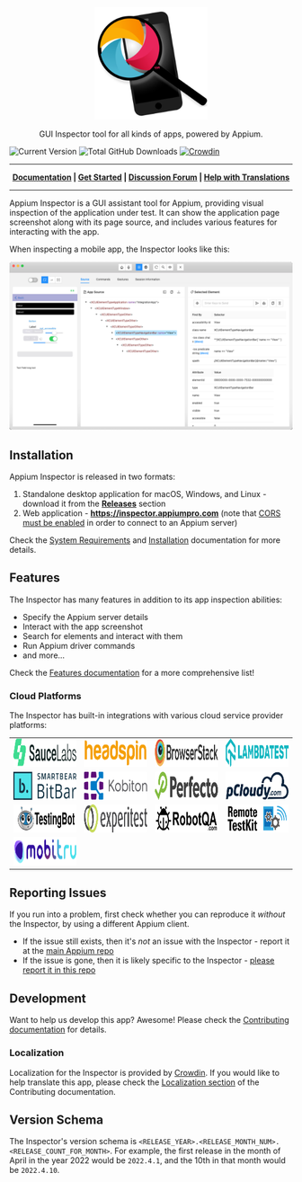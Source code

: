 <p align="center">
   <a href="https://appium.github.io/appium-inspector/">
      <img alt="Appium" src="./docs/assets/images/icon.png" width="200">
   </a>
</p>
<p align="center">
   GUI Inspector tool for all kinds of apps, powered by Appium.
</p>

![Current Version](https://img.shields.io/github/package-json/v/appium/appium-inspector)
![Total GitHub Downloads](https://img.shields.io/github/downloads/appium/appium-inspector/total)
[![Crowdin](https://badges.crowdin.net/appium-desktop/localized.svg)](https://crowdin.com/project/appium-desktop)

---

<p align="center"><b>
   <a href="https://appium.github.io/appium-inspector/">Documentation</a> |
   <a href="https://appium.github.io/appium-inspector/latest/quickstart/">Get Started</a> |
   <a href="https://discuss.appium.io">Discussion Forum</a> |
   <a href="https://crowdin.com/project/appium-desktop">Help with Translations</a>
</b></p>

---

Appium Inspector is a GUI assistant tool for Appium, providing visual inspection of the application
under test. It can show the application page screenshot along with its page source, and includes
various features for interacting with the app.

When inspecting a mobile app, the Inspector looks like this:

![Appium Inspector screenshot](./docs/assets/images/inspector-window.png)

## Installation

Appium Inspector is released in two formats:

1. Standalone desktop application for macOS, Windows, and Linux - download it from the
   [**Releases**](https://github.com/appium/appium-inspector/releases) section
2. Web application - **<https://inspector.appiumpro.com>** (note that
   [CORS must be enabled](https://appium.github.io/appium-inspector/latest/troubleshooting/#cannot-start-a-session-using-browser-inspector)
   in order to connect to an Appium server)

Check the [System Requirements](https://appium.github.io/appium-inspector/latest/quickstart/requirements/)
and [Installation](https://appium.github.io/appium-inspector/latest/quickstart/installation/)
documentation for more details.

## Features

The Inspector has many features in addition to its app inspection abilities:

- Specify the Appium server details
- Interact with the app screenshot
- Search for elements and interact with them
- Run Appium driver commands
- and more...

Check the [Features documentation](https://appium.github.io/appium-inspector/latest/overview/#features-overview)
for a more comprehensive list!

### Cloud Platforms

The Inspector has built-in integrations with various cloud service provider platforms:

<table>
  <tr></tr>
  <tr>
    <td align="center" valign="center">
      <a href="https://docs.saucelabs.com/mobile-apps/automated-testing/appium/">
        <img width="200" height="50" alt="SauceLabs" src="app/renderer/images/sauce_logo.svg">
      </a>
    </td>
    <td align="center" valign="center">
      <a href="https://www.headspin.io/docs/appium-inspector-integration">
        <img width="200" height="50" alt="HeadSpin" src="app/renderer/images/headspin_logo.svg">
      </a>
    </td>
    <td align="center" valign="center">
      <a href="https://www.browserstack.com/docs/app-automate/appium/integrations/appium-desktop">
        <img width="200" height="50" alt="BrowserStack" src="app/renderer/images/browserstack_logo.svg">
      </a>
    </td>
    <td align="center" valign="center">
      <a href="https://www.lambdatest.com/support/docs/appium-inspector-integration">
        <img width="200" height="50" alt="LambdaTest" src="app/renderer/images/lambdatest_logo.svg">
      </a>
    </td>
  </tr>
  <tr></tr>
  <tr>
    <td align="center" valign="center">
      <a href="https://support.smartbear.com/bitbar/docs/en/mobile-app-tests/automated-testing/appium-support.html">
        <img width="200" height="50" alt="BitBar" src="app/renderer/images/bitbar_logo.svg">
      </a>
    </td>
    <td align="center" valign="center">
      <a href="https://docs.kobiton.com/automation-testing/basic-appium-server/launch-a-basic-appium-2-session">
        <img width="200" height="50" alt="Kobiton" src="app/renderer/images/kobiton_logo.svg">
      </a>
    </td>
    <td align="center" valign="center">
      <a href="https://help.perfecto.io/perfecto-help/content/perfecto/automation-testing/appium.htm">
        <img width="200" height="50" alt="Perfecto" src="app/renderer/images/perfecto_logo.svg">
      </a>
    </td>
    <td align="center" valign="center">
      <a href="https://www.pcloudy.com/docs/inspect-element-using-appium-desktop">
        <img width="200" height="50" alt="Pcloudy" src="app/renderer/images/pcloudy_logo.svg">
      </a>
    </td>
  </tr>
  <tr></tr>
  <tr>
    <td align="center" valign="center">
      <a href="https://testingbot.com/support/getting-started/appium.html">
        <img width="200" height="50" alt="TestingBot" src="app/renderer/images/testingbot_logo.svg">
      </a>
    </td>
    <td align="center" valign="center">
      <a href="https://docs.digital.ai/bundle/TE/page/appium.html">
        <img width="200" height="50" alt="ExperiTest" src="app/renderer/images/experitest_logo.svg">
      </a>
    </td>
    <td align="center" valign="center">
      <a href="https://robotqa.com/appium-remote">
        <img width="200" height="50" alt="RobotQA" src="app/renderer/images/robotqa_logo.svg">
      </a>
    </td>
    <td align="center" valign="center">
      <a href="https://appkitbox.com/en/support/automation/appium/">
        <img width="200" height="50" alt="Remote TestKit" src="app/renderer/images/remotetestkit_logo.svg">
      </a>
    </td>
  </tr>
  <tr></tr>
  <tr>
    <td align="center" valign="center">
      <a href="https://mobitru.com/docs/automation/">
        <img width="200" height="50" alt="Mobitru" src="app/renderer/images/mobitru_logo.svg">
      </a>
    </td>
  </tr>
</table>

## Reporting Issues

If you run into a problem, first check whether you can reproduce it _without_ the Inspector, by using a different Appium client.

- If the issue still exists, then it's _not_ an issue with the Inspector - report it at the [main Appium repo](https://github.com/appium/appium/issues)
- If the issue is gone, then it is likely specific to the Inspector -
  [please report it in this repo](https://github.com/appium/appium-inspector/issues/new?assignees=&labels=bug&projects=&template=bug_report.yml&title=bug%3A+%3Ctitle%3E)

## Development

Want to help us develop this app? Awesome! Please check the
[Contributing documentation](https://appium.github.io/appium-inspector/latest/contributing/) for details.

### Localization

Localization for the Inspector is provided by [Crowdin](https://crowdin.com/project/appium-desktop).
If you would like to help translate this app, please check the [Localization section](https://appium.github.io/appium-inspector/2023.12/contributing/#localization)
of the Contributing documentation.

## Version Schema

The Inspector's version schema is `<RELEASE_YEAR>.<RELEASE_MONTH_NUM>.<RELEASE_COUNT_FOR_MONTH>`.
For example, the first release in the month of April in the year 2022 would be `2022.4.1`, and the
10th in that month would be `2022.4.10`.
